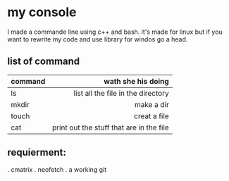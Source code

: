 # my console

I made a commande line using c++ and bash.
it's made for linux but if you want to rewrite my code and use library for windos go a head.

## list of command

| command |                       wath she his doing |
| :------ | ---------------------------------------: |
| ls      |       list all the file in the directory |
| mkdir   |                               make a dir |
| touch   |                             creat a file |
| cat     | print out the stuff that are in the file |


##  requierment:
. cmatrix
. neofetch
. a working git